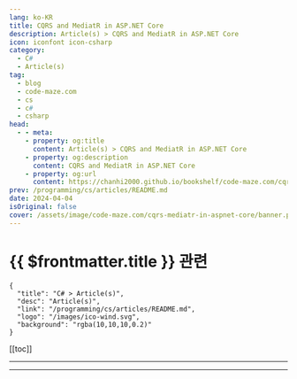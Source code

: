 ```yaml
---
lang: ko-KR
title: CQRS and MediatR in ASP.NET Core
description: Article(s) > CQRS and MediatR in ASP.NET Core
icon: iconfont icon-csharp
category: 
  - C#
  - Article(s)
tag: 
  - blog
  - code-maze.com
  - cs
  - c#
  - csharp
head:  
  - - meta:
    - property: og:title
      content: Article(s) > CQRS and MediatR in ASP.NET Core
    - property: og:description
      content: CQRS and MediatR in ASP.NET Core
    - property: og:url
      content: https://chanhi2000.github.io/bookshelf/code-maze.com/cqrs-mediatr-in-aspnet-core.html
prev: /programming/cs/articles/README.md
date: 2024-04-04
isOriginal: false
cover: /assets/image/code-maze.com/cqrs-mediatr-in-aspnet-core/banner.png
---
```


# {{ $frontmatter.title }} 관련

```component VPCard
{
  "title": "C# > Article(s)",
  "desc": "Article(s)",
  "link": "/programming/cs/articles/README.md",
  "logo": "/images/ico-wind.svg",
  "background": "rgba(10,10,10,0.2)"
}
```

[[toc]]

---

<SiteInfo
  name="CQRS and MediatR in ASP.NET Core"
  desc="How to use the MediatR NuGet library in ASP.NET Core, and working with the CQRS and Mediator architectural patterns."
  url="https://code-maze.com/cqrs-mediatr-in-aspnet-core/"
  logo="/assets/image/code-maze.com/favicon.png"
  preview="/assets/image/code-maze.com/cqrs-mediatr-in-aspnet-core/banner.png"/>

<!-- TODO: 작성 -->

---

<TagLinks />